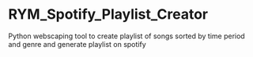 # RYM_Spotify_Playlist_Creator
Python webscaping tool to create playlist of songs sorted by time period and genre and generate playlist on spotify
